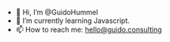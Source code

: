 - 👋 Hi, I’m @GuidoHummel
- 🌱 I’m currently learning Javascript. 
- 📫 How to reach me: hello@guido.consulting

<!---
GuidoHummel/GuidoHummel is a ✨ special ✨ repository because its `README.md` (this file) appears on your GitHub profile.
You can click the Preview link to take a look at your changes.
--->
